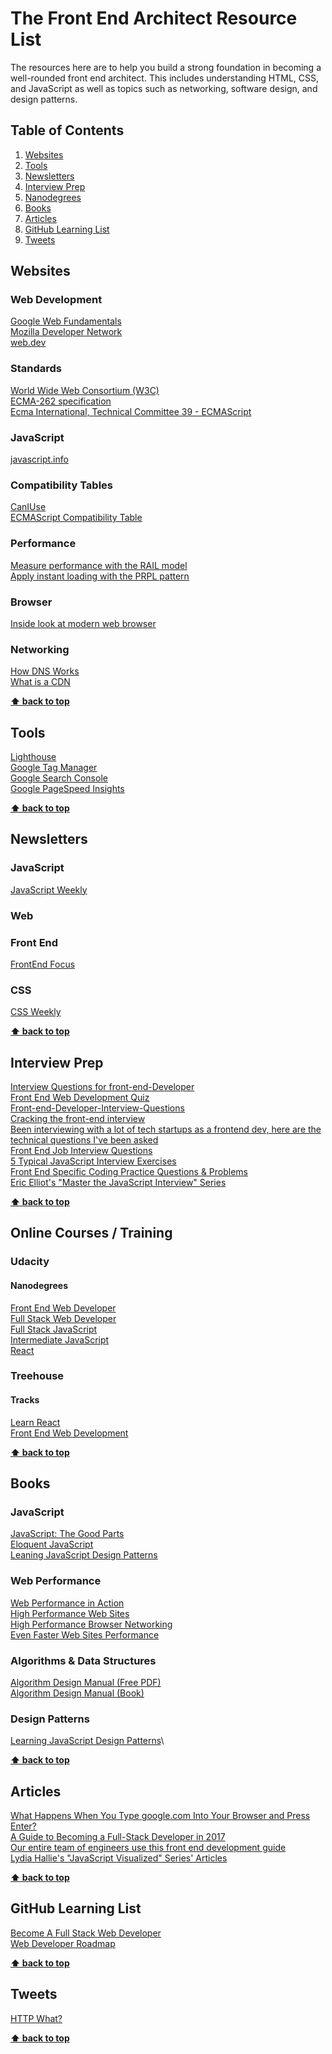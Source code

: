# The Front End Architect Resource List

The resources here are to help you build a strong foundation in becoming a well-rounded front end architect. This includes understanding HTML, CSS, and JavaScript as well as topics such as networking, software design, and design patterns.

## Table of Contents

1. [Websites](#websites)
1. [Tools](#tools)
1. [Newsletters](#newsletters)
1. [Interview Prep](#interview-prep)
1. [Nanodegrees](#nanodegrees)
1. [Books](#books)
1. [Articles](#articles)
1. [GitHub Learning List](#github-learning-list)
1. [Tweets](#tweets)

## Websites

### Web Development

[Google Web Fundamentals](https://developers.google.com/web/)\
[Mozilla Developer Network](https://developer.mozilla.org/en-US/)\
[web.dev](https://web.dev/)

### Standards

[World Wide Web Consortium (W3C)](https://github.com/w3c)\
[ECMA-262 specification](ecma-international.org/publications-and-standards/standards/ecma-262/)\
[Ecma International, Technical Committee 39 - ECMAScript](https://github.com/tc39)

### JavaScript

[javascript.info](https://javascript.info/)

### Compatibility Tables

[CanIUse](https://caniuse.com/)\
[ECMAScript Compatibility Table](https://kangax.github.io/compat-table/es6/)

### Performance
[Measure performance with the RAIL model](https://web.dev/rail/)\
[Apply instant loading with the PRPL pattern](https://web.dev/apply-instant-loading-with-prpl/)

### Browser
[Inside look at modern web browser](https://developers.google.com/web/updates/2018/09/inside-browser-part1)

### Networking

[How DNS Works](https://howdns.works/)\
[What is a CDN](https://www.cloudflare.com/learning/cdn/what-is-a-cdn/)  

**[⬆ back to top](#table-of-contents)**

## Tools

[Lighthouse](https://developers.google.com/web/tools/lighthouse/)\
[Google Tag Manager](https://tagmanager.google.com/)\
[Google Search Console](https://search.google.com/search-console)\
[Google PageSpeed Insights](https://developers.google.com/speed/pagespeed/insights/)

**[⬆ back to top](#table-of-contents)**

## Newsletters

### JavaScript

[JavaScript Weekly](http://javascriptweekly.com/)

### Web

### Front End

[FrontEnd Focus](https://frontendfoc.us/)

### CSS

[CSS Weekly](http://css-weekly.com/)

**[⬆ back to top](#table-of-contents)**

## Interview Prep

[Interview Questions for front-end-Developer](http://thatjsdude.com/interview/index.html)\
[Front End Web Development Quiz](http://davidshariff.com/quiz/)\
[Front-end-Developer-Interview-Questions](https://github.com/h5bp/Front-end-Developer-Interview-Questions)\
[Cracking the front-end interview](https://medium.freecodecamp.com/cracking-the-front-end-interview-9a34cd46237)\
[Been interviewing with a lot of tech startups as a frontend dev, here are the technical questions I've been asked](https://www.reddit.com/r/webdev/comments/3f7q3q/been_interviewing_with_a_lot_of_tech_startups_as/)\
[Front End Job Interview Questions](https://github.com/yangshun/tech-interview-handbook/blob/master/front-end/interview-questions.md)\
[5 Typical JavaScript Interview Exercises](https://www.sitepoint.com/5-typical-javascript-interview-exercises/)\
[Front End Specific Coding Practice Questions & Problems](https://bigfrontend.dev/)\
[Eric Elliot's "Master the JavaScript Interview" Series](https://medium.com/javascript-scene/master-the-javascript-interview-what-is-a-closure-b2f0d2152b36)

**[⬆ back to top](#table-of-contents)**

## Online Courses / Training

### Udacity

#### Nanodegrees

[Front End Web Developer](https://www.udacity.com/course/front-end-web-developer-nanodegree--nd0011)\
[Full Stack Web Developer](https://www.udacity.com/course/full-stack-web-developer-nanodegree--nd0044)\
[Full Stack JavaScript](https://www.udacity.com/course/full-stack-javascript-developer-nanodegree--nd0067)\
[Intermediate JavaScript](https://www.udacity.com/course/intermediate-javascript-nanodegree--nd032)\
[React](https://www.udacity.com/course/react-nanodegree--nd019)

### Treehouse

#### Tracks

[Learn React](https://teamtreehouse.com/tracks/learn-react)\
[Front End Web Development](https://teamtreehouse.com/tracks/front-end-web-development)

**[⬆ back to top](#table-of-contents)**

## Books

### JavaScript

[JavaScript: The Good Parts](https://amzn.to/2MPGt6Y)\
[Eloquent JavaScript](https://amzn.to/2IjCtre)\
[Leaning JavaScript Design Patterns](https://www.amazon.com/Learning-JavaScript-Design-Patterns-Developers/dp/1449331815)

### Web Performance

[Web Performance in Action](https://amzn.to/2Xb67as)\
[High Performance Web Sites](https://amzn.to/2N4jTrJ)\
[High Performance Browser Networking](https://amzn.to/2WLiTbb)\
[Even Faster Web Sites Performance](https://amzn.to/2IE9VYg)

### Algorithms & Data Structures

[Algorithm Design Manual (Free PDF)](https://mimoza.marmara.edu.tr/~msakalli/cse706_12/SkienaTheAlgorithmDesignManual.pdf)\
[Algorithm Design Manual (Book)](https://www.amazon.com/Algorithm-Design-Manual-Steve-Skiena/dp/0387948600)

### Design Patterns
[Learning JavaScript Design Patterns](https://www.amazon.com/Learning-JavaScript-Design-Patterns-Developers/dp/1098139879)\

**[⬆ back to top](#table-of-contents)**

## Articles

[What Happens When You Type google.com Into Your Browser and Press Enter?](https://github.com/alex/what-happens-when)\
[A Guide to Becoming a Full-Stack Developer in 2017](https://medium.com/coderbyte/a-guide-to-becoming-a-full-stack-developer-in-2017-5c3c08a1600c)\
[Our entire team of engineers use this front end development guide](https://medium.freecodecamp.org/grabs-front-end-guide-for-large-teams-484d4033cc41)\
[Lydia Hallie's "JavaScript Visualized" Series' Articles](https://dev.to/lydiahallie/series/3341)

**[⬆ back to top](#table-of-contents)**

## GitHub Learning List

[Become A Full Stack Web Developer](https://github.com/bmorelli25/Become-A-Full-Stack-Web-Developer)\
[Web Developer Roadmap](https://github.com/kamranahmedse/developer-roadmap)

**[⬆ back to top](#table-of-contents)**

## Tweets

[HTTP What?](https://twitter.com/kosamari/status/859958929484337152/photo/1)

**[⬆ back to top](#table-of-contents)**
